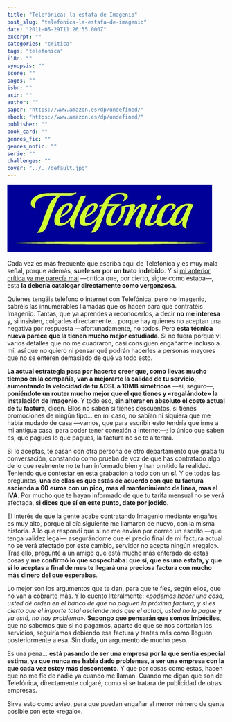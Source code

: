 ```yaml
---
title: "Telefónica: la estafa de Imagenio"
post_slug: "telefonica-la-estafa-de-imagenio"
date: "2011-05-29T11:26:55.000Z"
excerpt: ""
categories: "critica"
tags: "telefonica"
i18n: ""
synopsis: ""
score: ""
pages: ""
isbn: ""
asin: ""
author: ""
paper: "https://www.amazon.es/dp/undefined/"
ebook: "https://www.amazon.es/dp/undefined/"
publisher: ""
book_card: ""
genres_fic: ""
genres_nofic: ""
serie: ""
challenges: ""
cover: "../../default.jpg"
---
```


![](images/telefonica.jpg "Telefónica")

Cada vez es más frecuente que escriba aquí de Telefónica y es muy mala señal, porque además, **suele ser por un trato indebido**. Y si [mi anterior crítica ya me parecía mal](http://fjp.es/telefonica-pasa-olimpicamente-de-los-reportes-de-errores-en-su-web/) —critica que, por cierto, sigue como estaba—, esta **la debería catalogar directamente como vergonzosa**.

Quienes tengáis teléfono o internet con Telefónica, pero no Imagenio, sabréis las innumerables llamadas que os hacen para que contratéis Imagenio. Tantas, que ya aprendes a reconocerlos, a decir **no me interesa** y, si insisten, colgarles directamente... porque hay quienes no aceptan una negativa por respuesta —afortunadamente, no todos. Pero **esta técnica nueva parece que la tienen mucho mejor estudiada**. Si no fuera porque vi varios detalles que no me cuadraron, casi consiguen engañarme incluso a mí, así que no quiero ni pensar qué podrán hacerles a personas mayores que no se enteren demasiado de qué va todo esto.

**La actual estrategia pasa por hacerte creer que, como llevas mucho tiempo en la compañía, van a mejorarte la calidad de tu servicio, aumentando la velocidad de tu ADSL a 10MB simétricos** —sí, seguro—, **poniéndote un router mucho mejor que el que tienes y «regalándote» la instalación de Imagenio**. Y todo eso, **sin alterar en absoluto el coste actual de tu factura**, dicen. Ellos no saben si tienes descuentos, si tienes promociones de ningún tipo... en mi caso, no sabían ni siquiera que me había mudado de casa —vamos, que para escribir esto tendría que irme a mi antigua casa, para poder tener conexión a internet—; lo único que saben es, que pagues lo que pagues, la factura no se te alterará.

Si lo aceptas, te pasan con otra persona de otro departamento que graba tu conversación, constando como prueba de voz de que has contratado algo de lo que realmente no te han informado bien y han omitido la realidad. Teniendo que contestar en esta grabación a todo con un **sí**. Y de todas las preguntas, **una de ellas es que estás de acuerdo con que tu factura ascienda a 60 euros con un pico, mas el mantenimiento de línea, mas el IVA**. Por mucho que te hayan informado de que tu tarifa mensual no se verá afectada, **si dices que sí en este punto, date por jodido**.

El interés de que la gente acabe contratando Imagenio mediante engaños es muy alto, porque al día siguiente me llamaron de nuevo, con la misma historia. A lo que respondí que si no me envían por correo un escrito —que tenga validez legal— asegurándome que el precio final de mi factura actual no se verá afectado por este cambio, servidor no acepta ningún «regalo». Tras ello, pregunté a un amigo que está mucho más enterado de estas cosas y **me confirmó lo que sospechaba: que sí, que es una estafa, y que si lo aceptas a final de mes te llegará una preciosa factura con mucho más dinero del que esperabas**.

Lo mejor son los argumentos que te dan, para que te fíes, según ellos, que no van a cobrarte más. Y lo cuento literalmente: «_podemos hacer una cosa, usted dé orden en el banco de que no paguen la próxima factura, y si es cierto que el importe total asciende más que el actual, usted no la pague y ya está, no hay problema_». **Supongo que pensarán que somos imbéciles**, que no sabemos que si no pagamos, aparte de que se nos cortarían los servicios, seguiríamos debiendo esa factura y tantas más como lleguen posteriormente a esa. Sin duda, un argumento de mucho peso.

Es una pena... **está pasando de ser una empresa por la que sentía especial estima, ya que nunca me había dado problemas, a ser una empresa con la que cada vez estoy más descontento**. Y que por cosas como estas, hacen que no me fíe de nadie ya cuando me llaman. Cuando me digan que son de Telefónica, directamente colgaré; como si se tratara de publicidad de otras empresas.

Sirva esto como aviso, para que puedan engañar al menor número de gente posible con este «regalo».
